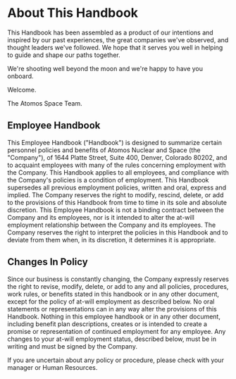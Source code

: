 # About This Handbook

This Handbook has been assembled as a product of our intentions and inspired by our past experiences, the great companies we've observed, and thought leaders we've followed. We hope that it serves you well in helping to guide and shape our paths together.

We're shooting well beyond the moon and we're happy to have you onboard.

Welcome.

The Atomos Space Team.

## Employee Handbook

This Employee Handbook ("Handbook") is designed to summarize certain
personnel policies and benefits of Atomos Nuclear and Space (the
"Company"), of 1644 Platte Street, Suite 400, Denver, Colorado 80202,
and to acquaint employees with many of the rules concerning employment
with the Company. This Handbook applies to all employees, and compliance
with the Company's policies is a condition of employment. This Handbook
supersedes all previous employment policies, written and oral, express
and implied. The Company reserves the right to modify, rescind, delete,
or add to the provisions of this Handbook from time to time in its sole
and absolute discretion. This Employee Handbook is not a binding
contract between the Company and its employees, nor is it intended to
alter the at-will employment relationship between the Company and its
employees. The Company reserves the right to interpret the policies in
this Handbook and to deviate from them when, in its discretion, it
determines it is appropriate.

## Changes In Policy
Since our business is constantly changing, the Company expressly
reserves the right to revise, modify, delete, or add to any and all
policies, procedures, work rules, or benefits stated in this handbook or
in any other document, except for the policy of at-will employment as
described below. No oral statements or representations can in any way
alter the provisions of this Handbook. Nothing in this employee handbook
or in any other document, including benefit plan descriptions, creates
or is intended to create a promise or representation of continued
employment for any employee. Any changes to your at-will employment
status, described below, must be in writing and must be signed by the
Company.

If you are uncertain about any policy or procedure, please check with
your manager or Human Resources.
